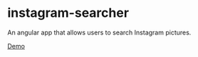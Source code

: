 # instagram-searcher
An angular app that allows users to search Instagram pictures.

 [Demo](http://populationtwo.github.io/instagram-searcher/)
